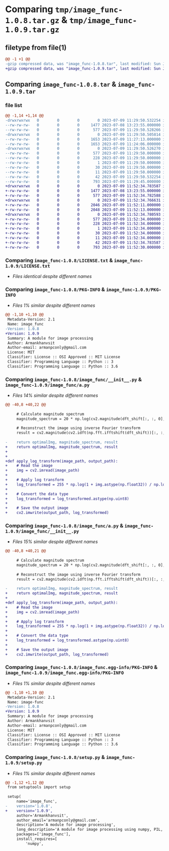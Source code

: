 # Comparing `tmp/image_func-1.0.8.tar.gz` & `tmp/image_func-1.0.9.tar.gz`

## filetype from file(1)

```diff
@@ -1 +1 @@
-gzip compressed data, was "image_func-1.0.8.tar", last modified: Sun Jul  9 11:29:50 2023, max compression
+gzip compressed data, was "image_func-1.0.9.tar", last modified: Sun Jul  9 11:52:34 2023, max compression
```

## Comparing `image_func-1.0.8.tar` & `image_func-1.0.9.tar`

### file list

```diff
@@ -1,14 +1,14 @@
-drwxrwxrwx   0        0        0        0 2023-07-09 11:29:50.532254 image_func-1.0.8/
--rw-rw-rw-   0        0        0     1477 2023-07-08 13:23:55.000000 image_func-1.0.8/LICENSE.txt
--rw-rw-rw-   0        0        0      577 2023-07-09 11:29:50.528266 image_func-1.0.8/PKG-INFO
-drwxrwxrwx   0        0        0        0 2023-07-09 11:29:50.505814 image_func-1.0.8/image_func/
--rw-rw-rw-   0        0        0     1653 2023-07-09 11:27:13.000000 image_func-1.0.8/image_func/__init__.py
--rw-rw-rw-   0        0        0     1653 2023-07-09 11:24:06.000000 image_func-1.0.8/image_func/a.py
-drwxrwxrwx   0        0        0        0 2023-07-09 11:29:50.526270 image_func-1.0.8/image_func.egg-info/
--rw-rw-rw-   0        0        0      577 2023-07-09 11:29:50.000000 image_func-1.0.8/image_func.egg-info/PKG-INFO
--rw-rw-rw-   0        0        0      228 2023-07-09 11:29:50.000000 image_func-1.0.8/image_func.egg-info/SOURCES.txt
--rw-rw-rw-   0        0        0        1 2023-07-09 11:29:50.000000 image_func-1.0.8/image_func.egg-info/dependency_links.txt
--rw-rw-rw-   0        0        0       30 2023-07-09 11:29:50.000000 image_func-1.0.8/image_func.egg-info/requires.txt
--rw-rw-rw-   0        0        0       11 2023-07-09 11:29:50.000000 image_func-1.0.8/image_func.egg-info/top_level.txt
--rw-rw-rw-   0        0        0       42 2023-07-09 11:29:50.532254 image_func-1.0.8/setup.cfg
--rw-rw-rw-   0        0        0      793 2023-07-09 11:29:45.000000 image_func-1.0.8/setup.py
+drwxrwxrwx   0        0        0        0 2023-07-09 11:52:34.783587 image_func-1.0.9/
+-rw-rw-rw-   0        0        0     1477 2023-07-08 13:23:55.000000 image_func-1.0.9/LICENSE.txt
+-rw-rw-rw-   0        0        0      577 2023-07-09 11:52:34.782588 image_func-1.0.9/PKG-INFO
+drwxrwxrwx   0        0        0        0 2023-07-09 11:52:34.766631 image_func-1.0.9/image_func/
+-rw-rw-rw-   0        0        0     2046 2023-07-09 11:52:11.000000 image_func-1.0.9/image_func/__init__.py
+-rw-rw-rw-   0        0        0     2048 2023-07-09 11:52:13.000000 image_func-1.0.9/image_func/a.py
+drwxrwxrwx   0        0        0        0 2023-07-09 11:52:34.780593 image_func-1.0.9/image_func.egg-info/
+-rw-rw-rw-   0        0        0      577 2023-07-09 11:52:34.000000 image_func-1.0.9/image_func.egg-info/PKG-INFO
+-rw-rw-rw-   0        0        0      228 2023-07-09 11:52:34.000000 image_func-1.0.9/image_func.egg-info/SOURCES.txt
+-rw-rw-rw-   0        0        0        1 2023-07-09 11:52:34.000000 image_func-1.0.9/image_func.egg-info/dependency_links.txt
+-rw-rw-rw-   0        0        0       30 2023-07-09 11:52:34.000000 image_func-1.0.9/image_func.egg-info/requires.txt
+-rw-rw-rw-   0        0        0       11 2023-07-09 11:52:34.000000 image_func-1.0.9/image_func.egg-info/top_level.txt
+-rw-rw-rw-   0        0        0       42 2023-07-09 11:52:34.783587 image_func-1.0.9/setup.cfg
+-rw-rw-rw-   0        0        0      793 2023-07-09 11:52:30.000000 image_func-1.0.9/setup.py
```

### Comparing `image_func-1.0.8/LICENSE.txt` & `image_func-1.0.9/LICENSE.txt`

 * *Files identical despite different names*

### Comparing `image_func-1.0.8/PKG-INFO` & `image_func-1.0.9/PKG-INFO`

 * *Files 1% similar despite different names*

```diff
@@ -1,10 +1,10 @@
 Metadata-Version: 2.1
 Name: image_func
-Version: 1.0.8
+Version: 1.0.9
 Summary: A module for image processing
 Author: Armankhanvsit
 Author-email: armanpconly@gmail.com
 License: MIT
 Classifier: License :: OSI Approved :: MIT License
 Classifier: Programming Language :: Python :: 3
 Classifier: Programming Language :: Python :: 3.6
```

### Comparing `image_func-1.0.8/image_func/__init__.py` & `image_func-1.0.9/image_func/a.py`

 * *Files 14% similar despite different names*

```diff
@@ -40,8 +40,22 @@
 
     # Calculate magnitude spectrum
     magnitude_spectrum = 20 * np.log(cv2.magnitude(dft_shift[:, :, 0], dft_shift[:, :, 1]) + 1)
 
     # Reconstruct the image using inverse Fourier transform
     result = cv2.magnitude(cv2.idft(np.fft.ifftshift(dft_shift))[:, :, 0], cv2.idft(np.fft.ifftshift(dft_shift))[:, :, 1])
 
-    return optimalImg, magnitude_spectrum, result
+    return optimalImg, magnitude_spectrum, result
+
+
+def apply_log_transform(image_path, output_path):
+    # Read the image
+    img = cv2.imread(image_path)
+
+    # Apply log transform
+    log_transformed = 255 * np.log(1 + img.astype(np.float32)) / np.log(1 + np.max(img))
+
+    # Convert the data type
+    log_transformed = log_transformed.astype(np.uint8)
+
+    # Save the output image
+    cv2.imwrite(output_path, log_transformed)
```

### Comparing `image_func-1.0.8/image_func/a.py` & `image_func-1.0.9/image_func/__init__.py`

 * *Files 15% similar despite different names*

```diff
@@ -40,8 +40,21 @@
 
     # Calculate magnitude spectrum
     magnitude_spectrum = 20 * np.log(cv2.magnitude(dft_shift[:, :, 0], dft_shift[:, :, 1]) + 1)
 
     # Reconstruct the image using inverse Fourier transform
     result = cv2.magnitude(cv2.idft(np.fft.ifftshift(dft_shift))[:, :, 0], cv2.idft(np.fft.ifftshift(dft_shift))[:, :, 1])
 
-    return optimalImg, magnitude_spectrum, result
+    return optimalImg, magnitude_spectrum, result
+
+def apply_log_transform(image_path, output_path):
+    # Read the image
+    img = cv2.imread(image_path)
+
+    # Apply log transform
+    log_transformed = 255 * np.log(1 + img.astype(np.float32)) / np.log(1 + np.max(img))
+
+    # Convert the data type
+    log_transformed = log_transformed.astype(np.uint8)
+
+    # Save the output image
+    cv2.imwrite(output_path, log_transformed)
```

### Comparing `image_func-1.0.8/image_func.egg-info/PKG-INFO` & `image_func-1.0.9/image_func.egg-info/PKG-INFO`

 * *Files 1% similar despite different names*

```diff
@@ -1,10 +1,10 @@
 Metadata-Version: 2.1
 Name: image-func
-Version: 1.0.8
+Version: 1.0.9
 Summary: A module for image processing
 Author: Armankhanvsit
 Author-email: armanpconly@gmail.com
 License: MIT
 Classifier: License :: OSI Approved :: MIT License
 Classifier: Programming Language :: Python :: 3
 Classifier: Programming Language :: Python :: 3.6
```

### Comparing `image_func-1.0.8/setup.py` & `image_func-1.0.9/setup.py`

 * *Files 1% similar despite different names*

```diff
@@ -1,12 +1,12 @@
 from setuptools import setup
 
 setup(
     name='image_func',
-    version='1.0.8',
+    version='1.0.9',
     author='Armankhanvsit',
     author_email='armanpconly@gmail.com',
     description='A module for image processing',
     long_description='A module for image processing using numpy, PIL, scipy, and matplotlib.',
     packages=['image_func'],
     install_requires=[
         'numpy',
```

